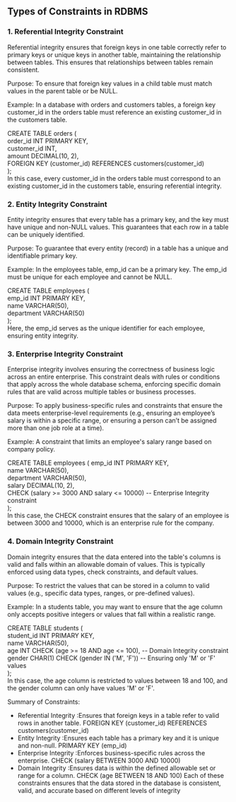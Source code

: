 ## Types of Constraints in RDBMS </br>
### 1. Referential Integrity Constraint
Referential integrity ensures that foreign keys in one table correctly refer to primary keys or unique keys in another table, maintaining the relationship between tables. This ensures that relationships between tables remain consistent.

Purpose: To ensure that foreign key values in a child table must match values in the parent table or be NULL.

Example: In a database with orders and customers tables, a foreign key customer_id in the orders table must reference an existing customer_id in the customers table.

CREATE TABLE orders ( </br>
    order_id INT PRIMARY KEY, </br>
    customer_id INT, </br>
    amount DECIMAL(10, 2), </br>
    FOREIGN KEY (customer_id) REFERENCES customers(customer_id) </br>
); </br>
In this case, every customer_id in the orders table must correspond to an existing customer_id in the customers table, ensuring referential integrity.

### 2. Entity Integrity Constraint
Entity integrity ensures that every table has a primary key, and the key must have unique and non-NULL values. This guarantees that each row in a table can be uniquely identified.

Purpose: To guarantee that every entity (record) in a table has a unique and identifiable primary key.

Example: In the employees table, emp_id can be a primary key. The emp_id must be unique for each employee and cannot be NULL.

CREATE TABLE employees ( </br>
    emp_id INT PRIMARY KEY, </br>
    name VARCHAR(50), </br>
    department VARCHAR(50) </br>
); </br>
Here, the emp_id serves as the unique identifier for each employee, ensuring entity integrity.

### 3. Enterprise Integrity Constraint
Enterprise integrity involves ensuring the correctness of business logic across an entire enterprise. This constraint deals with rules or conditions that apply across the whole database schema, enforcing specific domain rules that are valid across multiple tables or business processes.

Purpose: To apply business-specific rules and constraints that ensure the data meets enterprise-level requirements (e.g., ensuring an employee’s salary is within a specific range, or ensuring a person can’t be assigned more than one job role at a time).

Example: A constraint that limits an employee's salary range based on company policy.

CREATE TABLE employees (
    emp_id INT PRIMARY KEY, </br>
    name VARCHAR(50), </br>
    department VARCHAR(50), </br>
    salary DECIMAL(10, 2), </br>
    CHECK (salary >= 3000 AND salary <= 10000)  -- Enterprise Integrity constraint </br>
); </br>
In this case, the CHECK constraint ensures that the salary of an employee is between 3000 and 10000, which is an enterprise rule for the company.

### 4. Domain Integrity Constraint
Domain integrity ensures that the data entered into the table's columns is valid and falls within an allowable domain of values. This is typically enforced using data types, check constraints, and default values.

Purpose: To restrict the values that can be stored in a column to valid values (e.g., specific data types, ranges, or pre-defined values).

Example: In a students table, you may want to ensure that the age column only accepts positive integers or values that fall within a realistic range.

CREATE TABLE students ( </br>
    student_id INT PRIMARY KEY, </br>
    name VARCHAR(50), </br>
    age INT CHECK (age >= 18 AND age <= 100),   -- Domain Integrity constraint </br>
    gender CHAR(1) CHECK (gender IN ('M', 'F'))  -- Ensuring only 'M' or 'F' values </br>
); </br>
In this case, the age column is restricted to values between 18 and 100, and the gender column can only have values 'M' or 'F'.

Summary of Constraints:
- Referential Integrity :Ensures that foreign keys in a table refer to valid rows in another table.	FOREIGN KEY (customer_id) REFERENCES customers(customer_id)
- Entity Integrity	  :Ensures each table has a primary key and it is unique and non-null.	PRIMARY KEY (emp_id)
- Enterprise Integrity  :Enforces business-specific rules across the enterprise.	CHECK (salary BETWEEN 3000 AND 10000)
- Domain Integrity	  :Ensures data is within the defined allowable set or range for a column.	CHECK (age BETWEEN 18 AND 100)
Each of these constraints ensures that the data stored in the database is consistent, valid, and accurate based on different levels of integrity
